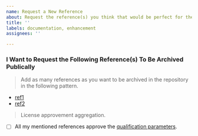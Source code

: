 ```yaml
---
name: Request a New Reference
about: Request the reference(s) you think that would be perfect for the archive.
title: ''
labels: documentation, enhancement
assignees: ''

---
```


### I Want to Request the Following Reference(s) To Be Archived Publically
> Add as many references as you want to be archived in the repository in the following pattern.
- [ref1](#)
- [ref2](#)

> License approvement aggregation.
- [ ] All my mentioned references approve the [qualification parameters](https://github.com/DjangoEx/python-engineer-roadmap/blob/main/CONTRIBUTING.md#qualified-references).
